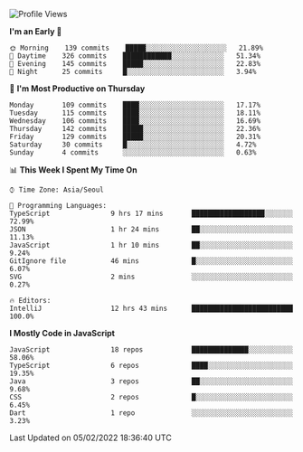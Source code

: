 <!--START_SECTION:waka-->
![Profile Views](http://img.shields.io/badge/Profile%20Views-0-blue)

**I'm an Early 🐤** 

```text
🌞 Morning    139 commits    █████░░░░░░░░░░░░░░░░░░░░   21.89% 
🌆 Daytime    326 commits    ████████████░░░░░░░░░░░░░   51.34% 
🌃 Evening    145 commits    █████░░░░░░░░░░░░░░░░░░░░   22.83% 
🌙 Night      25 commits     █░░░░░░░░░░░░░░░░░░░░░░░░   3.94%

```
📅 **I'm Most Productive on Thursday** 

```text
Monday       109 commits    ████░░░░░░░░░░░░░░░░░░░░░   17.17% 
Tuesday      115 commits    ████░░░░░░░░░░░░░░░░░░░░░   18.11% 
Wednesday    106 commits    ████░░░░░░░░░░░░░░░░░░░░░   16.69% 
Thursday     142 commits    █████░░░░░░░░░░░░░░░░░░░░   22.36% 
Friday       129 commits    █████░░░░░░░░░░░░░░░░░░░░   20.31% 
Saturday     30 commits     █░░░░░░░░░░░░░░░░░░░░░░░░   4.72% 
Sunday       4 commits      ░░░░░░░░░░░░░░░░░░░░░░░░░   0.63%

```


📊 **This Week I Spent My Time On** 

```text
⌚︎ Time Zone: Asia/Seoul

💬 Programming Languages: 
TypeScript               9 hrs 17 mins       ██████████████████░░░░░░░   72.99% 
JSON                     1 hr 24 mins        ██░░░░░░░░░░░░░░░░░░░░░░░   11.13% 
JavaScript               1 hr 10 mins        ██░░░░░░░░░░░░░░░░░░░░░░░   9.24% 
GitIgnore file           46 mins             █░░░░░░░░░░░░░░░░░░░░░░░░   6.07% 
SVG                      2 mins              ░░░░░░░░░░░░░░░░░░░░░░░░░   0.27%

🔥 Editors: 
IntelliJ                 12 hrs 43 mins      █████████████████████████   100.0%

```

**I Mostly Code in JavaScript** 

```text
JavaScript               18 repos            ██████████████░░░░░░░░░░░   58.06% 
TypeScript               6 repos             ████░░░░░░░░░░░░░░░░░░░░░   19.35% 
Java                     3 repos             ██░░░░░░░░░░░░░░░░░░░░░░░   9.68% 
CSS                      2 repos             █░░░░░░░░░░░░░░░░░░░░░░░░   6.45% 
Dart                     1 repo              ░░░░░░░░░░░░░░░░░░░░░░░░░   3.23%

```



 Last Updated on 05/02/2022 18:36:40 UTC
<!--END_SECTION:waka-->
